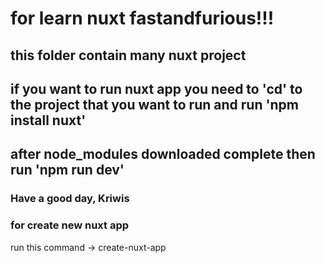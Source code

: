 # for learn nuxt fastandfurious!!! 
## this folder contain many nuxt project 
## if you want to run nuxt app you need to 'cd' to the project that you want to run and run 'npm install nuxt'
## after node_modules downloaded complete then run 'npm run dev'
### Have a good day, Kriwis

### for create new nuxt app
run this command -> create-nuxt-app <project-name>